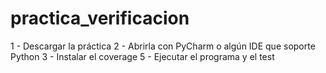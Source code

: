 # practica_verificacion

1 - Descargar la práctica
2 - Abrirla con PyCharm o algún IDE que soporte Python
3 - Instalar el coverage
5 - Ejecutar el programa y el test

